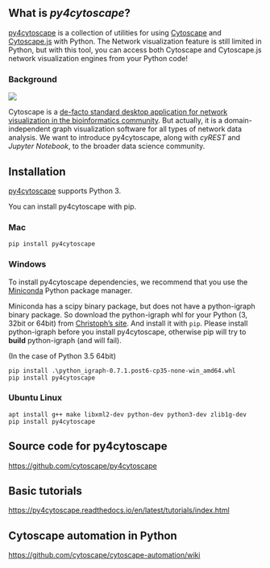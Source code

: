 ﻿## What is _py4cytoscape_?
[py4cytoscape](https://github.com/cytoscape/py4cytoscape) is a collection of utilities for using [Cytoscape](http://www.cytoscape.org/) and [Cytoscape.js](http://js.cytoscape.org/) with Python.  The Network visualization feature is still limited in Python, but with this tool, you can access both Cytoscape and Cytoscape.js network visualization engines from your Python code!


### Background

![](http://cl.ly/Xk5o/cytoscape-flat-logo-orange-100.png)

Cytoscape is a [de-facto standard desktop application for network visualization in the bioinformatics community](https://scholar.google.com/scholar?hl=en&q=cytoscape).  But actually, it is a domain-independent graph visualization software for all types of network data analysis.  We want to introduce py4cytoscape, along with _cyREST_ and _Jupyter Notebook_, to the broader data science community.

## Installation

[py4cytoscape](https://github.com/cytoscape/py4cytoscape) supports Python 3.

You can install py4cytoscape with pip.

### Mac


```shell
pip install py4cytoscape
```

### Windows

To install py4cytoscape dependencies, we recommend that you use the [Miniconda](http://conda.pydata.org/miniconda.html) Python package manager.

Miniconda has a scipy binary package, but does not have a python-igraph binary package.
So download the python-igraph whl for your Python (3, 32bit or 64bit) from [Christoph’s site](http://www.lfd.uci.edu/~gohlke/pythonlibs/#python-igraph).
And install it with `pip`.
Please install python-igraph before you install py4cytoscape, otherwise pip will try to **build** python-igraph (and will fail). 

(In the case of Python 3.5 64bit)

```
pip install .\python_igraph-0.7.1.post6-cp35-none-win_amd64.whl
pip install py4cytoscape
```

### Ubuntu Linux

```shell
apt install g++ make libxml2-dev python-dev python3-dev zlib1g-dev
pip install py4cytoscape
```

## Source code for py4cytoscape

https://github.com/cytoscape/py4cytoscape

## Basic tutorials

https://py4cytoscape.readthedocs.io/en/latest/tutorials/index.html

## Cytoscape automation in Python

https://github.com/cytoscape/cytoscape-automation/wiki
